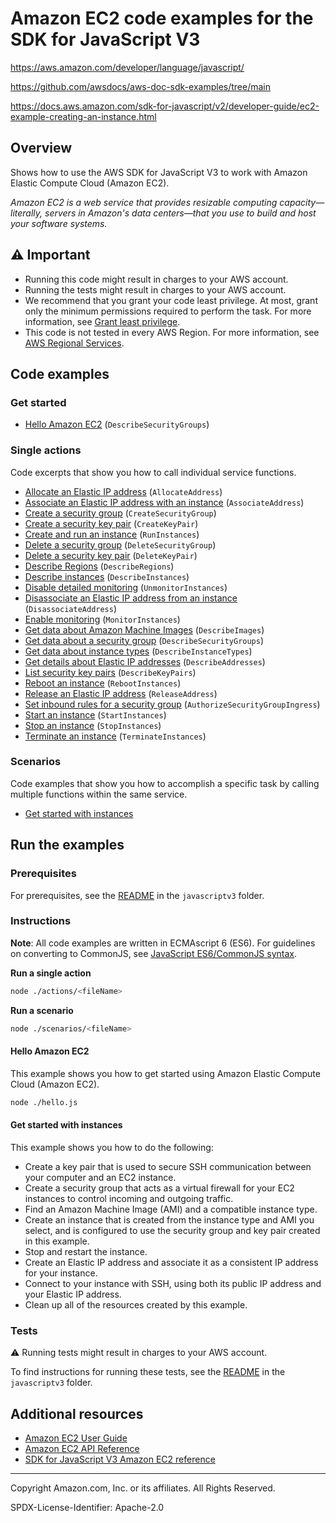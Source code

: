 <!--Generated by WRITEME on 2023-02-15 23:39:07.000519 (UTC)-->
# Amazon EC2 code examples for the SDK for JavaScript V3

https://aws.amazon.com/developer/language/javascript/

https://github.com/awsdocs/aws-doc-sdk-examples/tree/main

https://docs.aws.amazon.com/sdk-for-javascript/v2/developer-guide/ec2-example-creating-an-instance.html

## Overview

Shows how to use the AWS SDK for JavaScript V3 to work with Amazon Elastic Compute Cloud (Amazon EC2).

<!--custom.overview.start-->
<!--custom.overview.end-->

*Amazon EC2 is a web service that provides resizable computing capacity—literally, servers in Amazon's data centers—that you use to build and host your software systems.*

## ⚠ Important

* Running this code might result in charges to your AWS account.
* Running the tests might result in charges to your AWS account.
* We recommend that you grant your code least privilege. At most, grant only the minimum permissions required to perform the task. For more information, see [Grant least privilege](https://docs.aws.amazon.com/IAM/latest/UserGuide/best-practices.html#grant-least-privilege).
* This code is not tested in every AWS Region. For more information, see [AWS Regional Services](https://aws.amazon.com/about-aws/global-infrastructure/regional-product-services).

<!--custom.important.start-->
<!--custom.important.end-->

## Code examples

### Get started

* [Hello Amazon EC2](hello.js#L8) (`DescribeSecurityGroups`)

### Single actions

Code excerpts that show you how to call individual service functions.

* [Allocate an Elastic IP address](actions/allocate-address.js#L8) (`AllocateAddress`)
* [Associate an Elastic IP address with an instance](actions/associate-address.js#L8) (`AssociateAddress`)
* [Create a security group](actions/create-security-group.js#L8) (`CreateSecurityGroup`)
* [Create a security key pair](actions/create-key-pair.js#L8) (`CreateKeyPair`)
* [Create and run an instance](actions/run-instances.js#L8) (`RunInstances`)
* [Delete a security group](actions/delete-security-group.js#L8) (`DeleteSecurityGroup`)
* [Delete a security key pair](actions/delete-key-pair.js#L8) (`DeleteKeyPair`)
* [Describe Regions](actions/describe-regions.js#L8) (`DescribeRegions`)
* [Describe instances](actions/describe-instances.js#L8) (`DescribeInstances`)
* [Disable detailed monitoring](actions/unmonitor-instances.js#L8) (`UnmonitorInstances`)
* [Disassociate an Elastic IP address from an instance](actions/disassociate-address.js#L8) (`DisassociateAddress`)
* [Enable monitoring](actions/monitor-instances.js#L8) (`MonitorInstances`)
* [Get data about Amazon Machine Images](actions/describe-images.js#L8) (`DescribeImages`)
* [Get data about a security group](actions/describe-security-groups.js#L8) (`DescribeSecurityGroups`)
* [Get data about instance types](actions/describe-instance-types.js#L8) (`DescribeInstanceTypes`)
* [Get details about Elastic IP addresses](actions/describe-addresses.js#L8) (`DescribeAddresses`)
* [List security key pairs](actions/describe-key-pairs.js#L8) (`DescribeKeyPairs`)
* [Reboot an instance](actions/reboot-instances.js#L8) (`RebootInstances`)
* [Release an Elastic IP address](actions/release-address.js#L8) (`ReleaseAddress`)
* [Set inbound rules for a security group](actions/authorize-security-group-ingress.js#L8) (`AuthorizeSecurityGroupIngress`)
* [Start an instance](actions/start-instances.js#L8) (`StartInstances`)
* [Stop an instance](actions/stop-instances.js#L8) (`StopInstances`)
* [Terminate an instance](actions/terminate-instances.js#L8) (`TerminateInstances`)

### Scenarios

Code examples that show you how to accomplish a specific task by calling multiple
functions within the same service.

* [Get started with instances](scenarios/basic.js) 

## Run the examples

### Prerequisites

For prerequisites, see the [README](../../README.md#Prerequisites) in the `javascriptv3` folder.

<!--custom.prerequisites.start-->
<!--custom.prerequisites.end-->

### Instructions

**Note**: All code examples are written in ECMAscript 6 (ES6). For guidelines on converting to CommonJS, see
[JavaScript ES6/CommonJS syntax](https://docs.aws.amazon.com/sdk-for-javascript/v3/developer-guide/sdk-examples-javascript-syntax.html).

**Run a single action**

```bash
node ./actions/<fileName>
```

**Run a scenario**

```bash
node ./scenarios/<fileName>
```

<!--custom.instructions.start-->
<!--custom.instructions.end-->

#### Hello Amazon EC2

This example shows you how to get started using Amazon Elastic Compute Cloud (Amazon EC2).

```bash
node ./hello.js
```

#### Get started with instances

This example shows you how to do the following:

* Create a key pair that is used to secure SSH communication between your computer and an EC2 instance.
* Create a security group that acts as a virtual firewall for your EC2 instances to control incoming and outgoing traffic.
* Find an Amazon Machine Image (AMI) and a compatible instance type.
* Create an instance that is created from the instance type and AMI you select, and is configured to use the security group and key pair created in this example.
* Stop and restart the instance.
* Create an Elastic IP address and associate it as a consistent IP address for your instance.
* Connect to your instance with SSH, using both its public IP address and your Elastic IP address.
* Clean up all of the resources created by this example.

<!--custom.scenarios.ec2_Scenario_GetStartedInstances.start-->
<!--custom.scenarios.ec2_Scenario_GetStartedInstances.end-->

### Tests

⚠ Running tests might result in charges to your AWS account.

To find instructions for running these tests, see the [README](../../README.md#Tests)
in the `javascriptv3` folder.

<!--custom.tests.start-->
<!--custom.tests.end-->

## Additional resources

* [Amazon EC2 User Guide](https://docs.aws.amazon.com/AWSEC2/latest/UserGuide/concepts.html)
* [Amazon EC2 API Reference](https://docs.aws.amazon.com/AWSEC2/latest/APIReference/Welcome.html)
* [SDK for JavaScript V3 Amazon EC2 reference](https://docs.aws.amazon.com/AWSJavaScriptSDK/v3/latest/clients/client-ec2/index.html)

<!--custom.resources.start-->
<!--custom.resources.end-->

---

Copyright Amazon.com, Inc. or its affiliates. All Rights Reserved.

SPDX-License-Identifier: Apache-2.0
